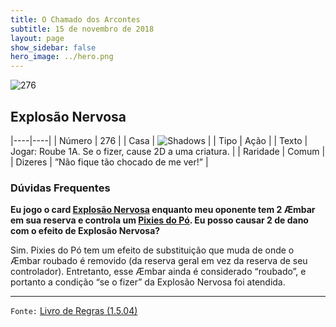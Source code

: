```yaml
---
title: O Chamado dos Arcontes
subtitle: 15 de novembro de 2018
layout: page
show_sidebar: false
hero_image: ../hero.png
---
```


![276](https://cdn.keyforgegame.com/media/card_front/pt/341_276_833RV7MVFCH8_pt.png)

## Explosão Nervosa

|----|----|
| Número | 276 |
| Casa | ![Shadows](https://archonarcana.com/images/thumb/e/ee/Shadows.png/22px-Shadows.png "Sombras") |
| Tipo | Ação |
| Texto | Jogar: Roube 1A. Se o fizer, cause 2D a uma criatura. |
| Raridade | Comum |
| Dizeres | ”Não fique tão chocado de me ver!” |

### Dúvidas Frequentes

**Eu jogo o card [Explosão Nervosa](/cota/276) enquanto meu
oponente tem 2 Æmbar em sua reserva e controla um [Pixies do Pó](/aoa/362). Eu posso causar 2 de dano com o efeito de
Explosão Nervosa?**

Sim. Pixies do Pó tem um efeito de substituição que muda de onde o
Æmbar roubado é removido (da reserva geral em vez da reserva de seu
controlador). Entretanto, esse Æmbar ainda é considerado “roubado”, e
portanto a condição “se o fizer” da Explosão Nervosa foi atendida.

<hr/>

`Fonte:` [Livro de Regras (1.5.04)](https://drive.google.com/open?id=14pM1J8ZR_4hZbGFZt-ArQdAGsHCPEQdE)
